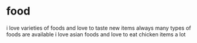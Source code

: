 # food
i love varieties of foods and love to taste new items always
many types of foods are available
i love asian foods
and love to eat chicken items a lot
